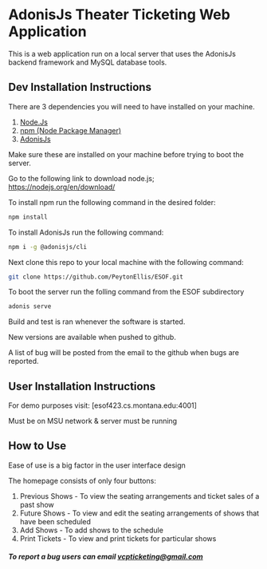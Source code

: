 # AdonisJs Theater Ticketing Web Application

This is a web application run on a local server that uses the AdonisJs backend framework and MySQL database tools.

## Dev Installation Instructions

There are 3 dependencies you will need to have installed on your machine.

1. [Node.Js](https://nodejs.org/en/download/)
2. [npm (Node Package Manager)](https://www.npmjs.com/)
3. [AdonisJs](https://adonisjs.com/)

Make sure these are installed on your machine before trying to boot the server.

Go to the following link to download node.js; https://nodejs.org/en/download/

To install npm run the following command in the desired folder:
```bash
npm install
```
To install AdonisJs run the following command:

```bash
npm i -g @adonisjs/cli
```

Next clone this repo to your local machine with the following command:

```bash
git clone https://github.com/PeytonEllis/ESOF.git
```

To boot the server run the folling command from the ESOF subdirectory

```bash
adonis serve
```
Build and test is ran whenever the software is started.

New versions are available when pushed to github.

A list of bug will be posted from the email to the github when bugs are reported.


## User Installation Instructions

For demo purposes visit: [esof423.cs.montana.edu:4001]

Must be on MSU network & server must be running

## How to Use

Ease of use is a big factor in the user interface design

The homepage consists of only four buttons:

1. Previous Shows - To view the seating arrangements and ticket sales of a past show
2. Future Shows - To view and edit the seating arrangements of shows that have been scheduled
3. Add Shows - To add shows to the schedule
4. Print Tickets - To view and print tickets for particular shows

##### To report a bug users can email vcpticketing@gmail.com


